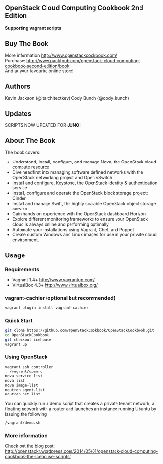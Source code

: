 ## OpenStack Cloud Computing Cookbook 2nd Edition
#### Supporting vagrant scripts
## Buy The Book
More information http://www.openstackcookbook.com/<br>
Purchase: http://www.packtpub.com/openstack-cloud-computing-cookbook-second-edition/book<br>
And at your favourite online store!

## Authors 
Kevin Jackson (@itarchitectkev)
Cody Bunch (@cody_bunch)

## Updates
SCRIPTS NOW UPDATED FOR <b>JUNO</b>!

## About The Book
The book covers:
* Understand, install, configure, and manage Nova, the OpenStack cloud compute resource
* Dive headfirst into managing software defined networks with the OpenStack networking project and Open vSwitch
* Install and configure, Keystone, the OpenStack identity & authentication service
* Install, configure and operate the OpenStack block storage project: Cinder
* Install and manage Swift, the highly scalable OpenStack object storage service
* Gain hands on experience with the OpenStack dashboard Horizon
* Explore different monitoring frameworks to ensure your OpenStack cloud is always online and performing optimally
* Automate your installations using Vagrant, Chef, and Puppet
* Create custom Windows and Linux images for use in your private cloud environment.

## Usage
### Requirements
* Vagrant 1.4+ http://www.vagrantup.com/
* VirtualBox 4.3+ http://www.virtualbox.org/

### vagrant-cachier (optional but recommended)
```bash
vagrant plugin install vagrant-cachier
```
### Quick Start
```bash
git clone https://github.com/OpenStackCookbook/OpenStackCookbook.git
cd OpenStackCookbook
git checkout icehouse
vagrant up
```
### Using OpenStack
```bash
vagrant ssh controller
. /vagrant/openrc
nova service list
nova list
nova image-list
neutron agent-list
neutron net-list
```
You can quickly run a demo script that creates a private tenant network, a floating network with a router and launches an instance running Ubuntu by issuing the following
```bash
/vagrant/demo.sh
```
### More information
Check out the blog post: http://openstackr.wordpress.com/2014/05/01/openstack-cloud-computing-cookbook-the-icehouse-scripts/

